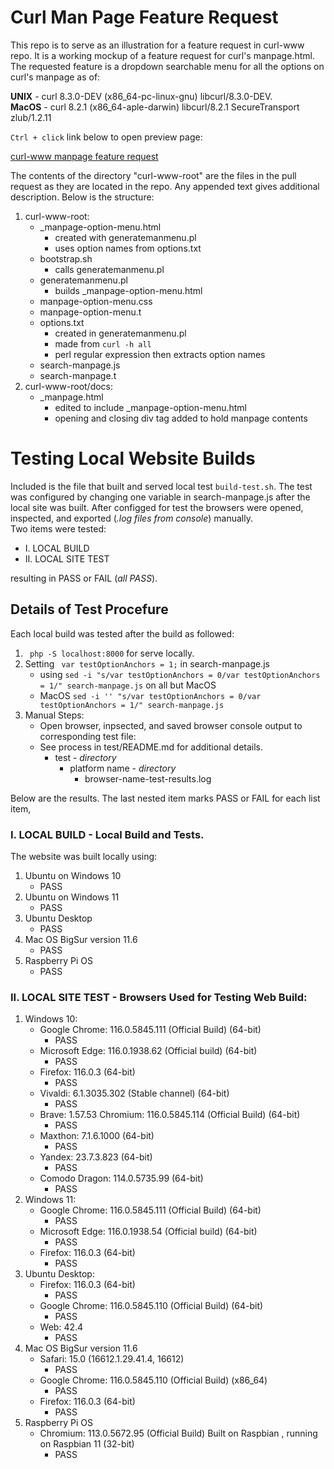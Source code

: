 # Curl Man Page Feature Request

This repo is to serve as an illustration for
a feature request in curl-www repo. It is a working
mockup of a feature request for curl's manpage.html. 
The requested feature is a dropdown searchable menu 
for all the options on curl's manpage as of: <br/>

**UNIX** - curl 8.3.0-DEV (x86_64-pc-linux-gnu) libcurl/8.3.0-DEV. <br/>
**MacOS** - curl 8.2.1 (x86_64-aple-darwin) libcurl/8.2.1 SecureTransport zlub/1.2.11 <br/>

`Ctrl + click` link below to open preview page:

[curl-www manpage feature request](https://jhauga.github.io/curl-manpage/) <br/>

<!-- [curl-www manpage feature request](https://jhauga.github.io/htmlpreview.github.com/?https://github.com/jhauga/curl-manpage/blob/js-option-menu-test/index.html) <br/> -->
<!-- [console test curl-www manpage feature request](https://jhauga.github.io/htmlpreview.github.com/?https://github.com/jhauga/curl-manpage/blob/js-option-menu-test/index.html) -->

The contents of the directory "curl-www-root" are the
files in the pull request as they are located in the 
repo. Any appended text gives additional description.
Below is the structure: </br>
1. curl-www-root:
   - _manpage-option-menu.html
     - created with generatemanmenu.pl
     - uses option names from options.txt
   - bootstrap.sh 
     - calls generatemanmenu.pl
   - generatemanmenu.pl
     - builds _manpage-option-menu.html
   - manpage-option-menu.css
   - manpage-option-menu.t
   - options.txt
     - created in generatemanmenu.pl
     - made from ``curl -h all``
     - perl regular expression then extracts option names
   - search-manpage.js
   - search-manpage.t    
2. curl-www-root/docs:
   - _manpage.html 
     - edited to include _manpage-option-menu.html
     - opening and closing div tag added to hold manpage contents
  

# Testing Local Website Builds
Included is the file that built and served local test ``build-test.sh``. 
The test was configured by changing one variable in search-manpage.js after 
the local site was built. After configged for test the browsers were 
opened, inspected, and exported (*.log files from console*) manually. <br/>
Two items were tested: <br/>
- I. LOCAL BUILD
- II. LOCAL SITE TEST

resulting in PASS or FAIL (*all PASS*).

## Details of Test Procefure
Each local build was tested after the build as followed:
1. `` php -S localhost:8000`` for serve locally.
2. Setting `` var testOptionAnchors = 1;`` in search-manpage.js
   - using `` sed -i "s/var testOptionAnchors = 0/var testOptionAnchors = 1/" search-manpage.js `` on all but MacOS
   - MacOS `` sed -i '' "s/var testOptionAnchors = 0/var testOptionAnchors = 1/" search-manpage.js ``
3. Manual Steps:
   - Open browser, inpsected, and saved browser console output to corresponding test file:
   - See process in test/README.md for additional details.
     - test - *directory*
       - platform name - *directory*
         - browser-name-test-results.log

Below are the results. The last nested item marks PASS or FAIL 
for each list item,
### I. LOCAL BUILD - Local Build and Tests.
The website was built locally using:
1. Ubuntu on Windows 10
   - PASS
2. Ubuntu on Windows 11
   - PASS
3. Ubuntu Desktop
   - PASS
4. Mac OS BigSur version 11.6
   - PASS
5. Raspberry Pi OS
   - PASS

### II. LOCAL SITE TEST - Browsers Used for Testing Web Build:
1. Windows 10:
   - Google Chrome: 116.0.5845.111 (Official Build) (64-bit)
     - PASS
   - Microsoft Edge: 116.0.1938.62 (Official build) (64-bit)
     - PASS
   - Firefox: 116.0.3 (64-bit)
     - PASS
   - Vivaldi: 6.1.3035.302 (Stable channel) (64-bit) 
     - PASS
   - Brave: 1.57.53 Chromium: 116.0.5845.114 (Official Build) (64-bit)
     - PASS
   - Maxthon: 7.1.6.1000 (64-bit)
     - PASS
   - Yandex: 23.7.3.823 (64-bit)
     - PASS
   - Comodo Dragon: 114.0.5735.99 (64-bit)
     - PASS
2. Windows 11:
   - Google Chrome: 116.0.5845.111 (Official Build) (64-bit)
     - PASS
   - Microsoft Edge: 116.0.1938.54 (Official build) (64-bit)
     - PASS
   - Firefox: 116.0.3 (64-bit)
     - PASS
3. Ubuntu Desktop:
   - Firefox: 116.0.3 (64-bit)
     - PASS
   - Google Chrome: 116.0.5845.110 (Official Build) (64-bit)
     - PASS
   - Web: 42.4
     - PASS
4. Mac OS BigSur version 11.6
   - Safari: 15.0 (16612.1.29.41.4, 16612)
     - PASS
   - Google Chrome: 116.0.5845.110 (Official Build) (x86_64)
     - PASS
   - Firefox: 116.0.3 (64-bit)
     - PASS
5. Raspberry Pi OS
   - Chromium: 113.0.5672.95 (Official Build) Built on Raspbian , running on Raspbian 11 (32-bit)
     - PASS
